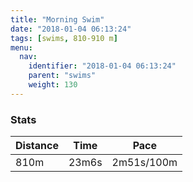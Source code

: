 ```yaml
---
title: "Morning Swim"
date: "2018-01-04 06:13:24"
tags: [swims, 810-910 m]
menu:
  nav:
    identifier: "2018-01-04 06:13:24"
    parent: "swims"
    weight: 130
---
```


### Stats

| Distance | Time | Pace |
|----------|------|------|
|810m|23m6s|2m51s/100m|

